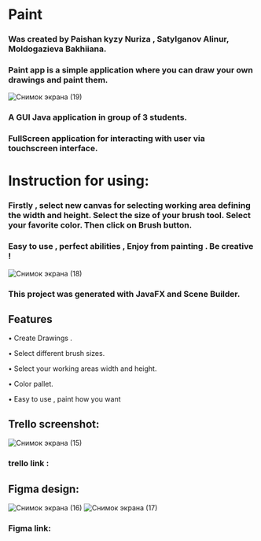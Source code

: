# Paint
### Was created by Paishan kyzy Nuriza , Satylganov Alinur, Moldogazieva Bakhiiana.

### Paint app is a simple application where you can draw your own drawings and paint them.
![Снимок экрана (19)](https://user-images.githubusercontent.com/73305001/117591517-b2342e00-b156-11eb-966e-fd5629419cc4.png)

### A GUI Java application in group of 3 students.
### FullScreen application for interacting with user via touchscreen interface.

# Instruction for using:

### Firstly , select new canvas for selecting working area defining the width and height. Select the size of your brush tool. Select your favorite color. Then click on Brush button.
### Easy to use , perfect abilities , Enjoy from painting . Be creative !
![Снимок экрана (18)](https://user-images.githubusercontent.com/73305001/117591523-b8c2a580-b156-11eb-9ee7-3e12abe67703.png)



### This project was generated with JavaFX and Scene Builder.

## Features

• Create Drawings .

• Select different brush sizes.

• Select your working areas width and height.

• Color pallet.

• Easy to use , paint how you want

## Trello screenshot:
![Снимок экрана (15)](https://user-images.githubusercontent.com/73305001/117591530-bc562c80-b156-11eb-8099-01b3f5ce6b74.png)

### trello link :
[](https://trello.com/invite/b/NEvNSRFJ/5ddc331752ecea7ba5e2736527d7d0cf/final-project)
## Figma design:

![Снимок экрана (16)](https://user-images.githubusercontent.com/73305001/117591533-c24c0d80-b156-11eb-8922-7597b6706291.png)
![Снимок экрана (17)](https://user-images.githubusercontent.com/73305001/117591537-c4ae6780-b156-11eb-9e04-09e1bdaeffc7.png)

### Figma link:



